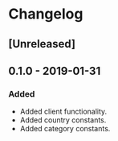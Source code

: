 # Changelog

## [Unreleased]

## 0.1.0 - 2019-01-31

### Added
- Added client functionality.
- Added country constants.
- Added category constants.
